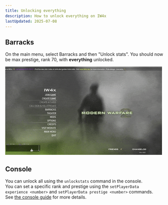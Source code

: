 ```yaml
---
title: Unlocking everything
description: How to unlock everything on IW4x
lastUpdated: 2025-07-08
---
```


## Barracks

On the main menu, select Barracks and then "Unlock stats". You should now be max prestige, rank 70, with **everything** unlocked.

![Unlock stats](../../../assets/img/unlockstats/unlockstats.gif)

## Console

You can unlock all using the `unlockstats` command in the console.  
You can set a specific rank and prestige using the `setPlayerData experience <number>` and `setPlayerData prestige <number>` commands.  
See [the console guide](/guides/console/) for more details.

